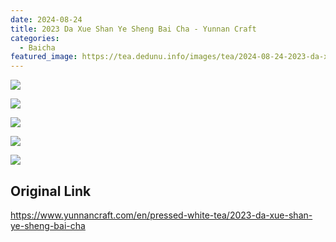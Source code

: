 ```yaml
---
date: 2024-08-24
title: 2023 Da Xue Shan Ye Sheng Bai Cha - Yunnan Craft
categories:
  - Baicha
featured_image: https://tea.dedunu.info/images/tea/2024-08-24-2023-da-xue-shan-ye-sheng-bai-cha-1.jpeg
---
```


![](https://tea.dedunu.info/images/tea/2024-08-24-2023-da-xue-shan-ye-sheng-bai-cha-2.jpeg)

![](https://tea.dedunu.info/images/tea/2024-08-24-2023-da-xue-shan-ye-sheng-bai-cha-3.jpeg)

![](https://tea.dedunu.info/images/tea/2024-08-24-2023-da-xue-shan-ye-sheng-bai-cha-4.jpeg)

![](https://tea.dedunu.info/images/tea/2024-08-24-2023-da-xue-shan-ye-sheng-bai-cha-5.jpeg)

![](https://tea.dedunu.info/images/tea/2024-08-24-2023-da-xue-shan-ye-sheng-bai-cha-6.jpeg)

## Original Link

<https://www.yunnancraft.com/en/pressed-white-tea/2023-da-xue-shan-ye-sheng-bai-cha>